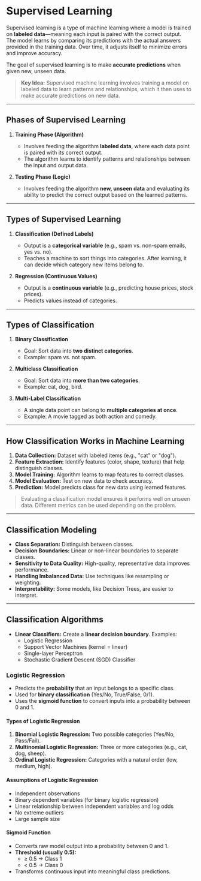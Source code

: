 # Supervised Learning

Supervised learning is a type of machine learning where a model is trained on **labeled data**—meaning each input is paired with the correct output.  
The model learns by comparing its predictions with the actual answers provided in the training data. Over time, it adjusts itself to minimize errors and improve accuracy.  

The goal of supervised learning is to make **accurate predictions** when given new, unseen data.

> **Key Idea:** Supervised machine learning involves training a model on labeled data to learn patterns and relationships, which it then uses to make accurate predictions on new data.

---

## Phases of Supervised Learning

1. **Training Phase (Algorithm)**  
   - Involves feeding the algorithm **labeled data**, where each data point is paired with its correct output.  
   - The algorithm learns to identify patterns and relationships between the input and output data.

2. **Testing Phase (Logic)**  
   - Involves feeding the algorithm **new, unseen data** and evaluating its ability to predict the correct output based on the learned patterns.

---

## Types of Supervised Learning

1. **Classification (Defined Labels)**  
   - Output is a **categorical variable** (e.g., spam vs. non-spam emails, yes vs. no).  
   - Teaches a machine to sort things into categories. After learning, it can decide which category new items belong to.

2. **Regression (Continuous Values)**  
   - Output is a **continuous variable** (e.g., predicting house prices, stock prices).  
   - Predicts values instead of categories.

---

## Types of Classification

1. **Binary Classification**  
   - Goal: Sort data into **two distinct categories**.  
   - Example: spam vs. not spam.

2. **Multiclass Classification**  
   - Goal: Sort data into **more than two categories**.  
   - Example: cat, dog, bird.

3. **Multi-Label Classification**  
   - A single data point can belong to **multiple categories at once**.  
   - Example: A movie tagged as both action and comedy.

---

## How Classification Works in Machine Learning

1. **Data Collection:** Dataset with labeled items (e.g., "cat" or "dog").  
2. **Feature Extraction:** Identify features (color, shape, texture) that help distinguish classes.  
3. **Model Training:** Algorithm learns to map features to correct classes.  
4. **Model Evaluation:** Test on new data to check accuracy.  
5. **Prediction:** Model predicts class for new data using learned features.  

> Evaluating a classification model ensures it performs well on unseen data. Different metrics can be used depending on the problem.

---

## Classification Modeling

- **Class Separation:** Distinguish between classes.  
- **Decision Boundaries:** Linear or non-linear boundaries to separate classes.  
- **Sensitivity to Data Quality:** High-quality, representative data improves performance.  
- **Handling Imbalanced Data:** Use techniques like resampling or weighting.  
- **Interpretability:** Some models, like Decision Trees, are easier to interpret.

---

## Classification Algorithms

- **Linear Classifiers:** Create a **linear decision boundary**. Examples:  
  - Logistic Regression  
  - Support Vector Machines (kernel = linear)  
  - Single-layer Perceptron  
  - Stochastic Gradient Descent (SGD) Classifier

### Logistic Regression

- Predicts the **probability** that an input belongs to a specific class.  
- Used for **binary classification** (Yes/No, True/False, 0/1).  
- Uses the **sigmoid function** to convert inputs into a probability between 0 and 1.

#### Types of Logistic Regression
1. **Binomial Logistic Regression:** Two possible categories (Yes/No, Pass/Fail).  
2. **Multinomial Logistic Regression:** Three or more categories (e.g., cat, dog, sheep).  
3. **Ordinal Logistic Regression:** Categories with a natural order (low, medium, high).

#### Assumptions of Logistic Regression
- Independent observations  
- Binary dependent variables (for binary logistic regression)  
- Linear relationship between independent variables and log odds  
- No extreme outliers  
- Large sample size

#### Sigmoid Function
- Converts raw model output into a probability between 0 and 1.  
- **Threshold (usually 0.5):**  
  - ≥ 0.5 → Class 1  
  - < 0.5 → Class 0  
- Transforms continuous input into meaningful class predictions.
